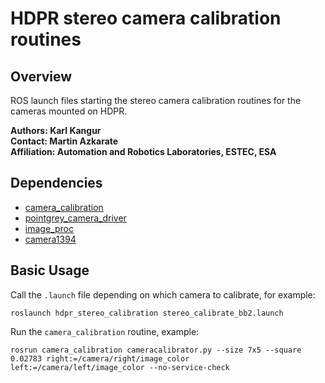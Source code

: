 # HDPR stereo camera calibration routines

## Overview

ROS launch files starting the stereo camera calibration routines for the cameras mounted on HDPR.

**Authors: Karl Kangur  
Contact: Martin Azkarate  
Affiliation: Automation and Robotics Laboratories, ESTEC, ESA**

## Dependencies

* [camera_calibration](http://wiki.ros.org/camera_calibration)
* [pointgrey_camera_driver](http://wiki.ros.org/pointgrey_camera_driver)
* [image_proc](http://wiki.ros.org/image_proc)
* [camera1394](http://wiki.ros.org/camera1394)

## Basic Usage

Call the `.launch` file depending on which camera to calibrate, for example:

    roslaunch hdpr_stereo_calibration stereo_calibrate_bb2.launch

Run the `camera_calibration` routine, example:

    rosrun camera_calibration cameracalibrator.py --size 7x5 --square 0.02783 right:=/camera/right/image_color left:=/camera/left/image_color --no-service-check

